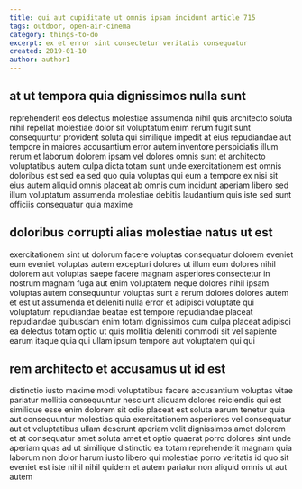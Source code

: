 ```yaml
---
title: qui aut cupiditate ut omnis ipsam incidunt article 715
tags: outdoor, open-air-cinema
category: things-to-do
excerpt: ex et error sint consectetur veritatis consequatur
created: 2019-01-10
author: author1
---
```


## at ut tempora quia dignissimos nulla sunt

reprehenderit eos delectus molestiae assumenda nihil quis architecto soluta nihil repellat molestiae dolor sit voluptatum enim rerum fugit sunt consequuntur provident soluta qui similique impedit at eius repudiandae aut tempore in maiores accusantium error autem inventore perspiciatis illum rerum et laborum dolorem ipsam vel dolores omnis sunt et architecto voluptatibus autem culpa dicta totam sunt unde exercitationem est omnis doloribus est sed ea sed quo quia voluptas qui eum a tempore ex nisi sit eius autem aliquid omnis placeat ab omnis cum incidunt aperiam libero sed illum voluptatum assumenda molestiae debitis laudantium quis iste sed sunt officiis consequatur quia maxime

## doloribus corrupti alias molestiae natus ut est

exercitationem sint ut dolorum facere voluptas consequatur dolorem eveniet eum eveniet voluptas autem excepturi dolores ut illum eum dolores nihil dolorem aut voluptas saepe facere magnam asperiores consectetur in nostrum magnam fuga aut enim voluptatem neque dolores nihil ipsam voluptas autem consequuntur voluptas sunt a rerum dolores dolores autem et est ut assumenda et deleniti nulla error et adipisci voluptate qui voluptatum repudiandae beatae est tempore repudiandae placeat repudiandae quibusdam enim totam dignissimos cum culpa placeat adipisci ea delectus totam optio ut quis mollitia deleniti commodi sit vel sapiente earum itaque quia qui ullam ipsum tempore aut voluptatem qui qui

## rem architecto et accusamus ut id est

distinctio iusto maxime modi voluptatibus facere accusantium voluptas vitae pariatur mollitia consequuntur nesciunt aliquam dolores reiciendis qui est similique esse enim dolorem sit odio placeat est soluta earum tenetur quia aut consequuntur molestias quia exercitationem asperiores vel consequatur aut et voluptatibus ullam deserunt aperiam velit dignissimos amet dolorem et at consequatur amet soluta amet et optio quaerat porro dolores sint unde aperiam quas ad ut similique distinctio ea totam reprehenderit magnam quia laborum non dolor harum iusto libero qui molestiae porro veritatis id quo sit eveniet est iste nihil nihil quidem et autem pariatur non aliquid omnis ut aut autem
